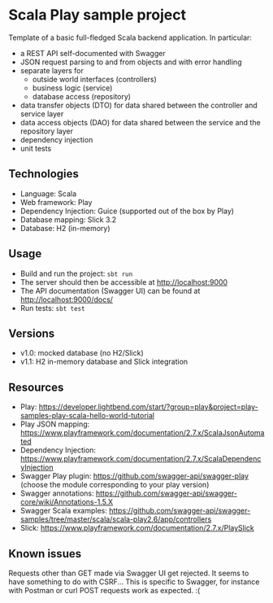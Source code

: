# Scala Play sample project

Template of a basic full-fledged Scala backend application. In particular:
* a REST API self-documented with Swagger
* JSON request parsing to and from objects and with error handling
* separate layers for
  * outside world interfaces (controllers)
  * business logic (service)
  * database access (repository)
* data transfer objects (DTO) for data shared between the controller and service layer
* data access objects (DAO) for data shared between the service and the repository layer
* dependency injection
* unit tests

## Technologies
* Language: Scala
* Web framework: Play
* Dependency Injection: Guice (supported out of the box by Play)
* Database mapping: Slick 3.2
* Database: H2 (in-memory)

## Usage
* Build and run the project: `sbt run`
* The server should then be accessible at <http://localhost:9000>
* The API documentation (Swagger UI) can be found at <http://localhost:9000/docs/>
* Run tests: `sbt test`

## Versions
* v1.0: mocked database (no H2/Slick)
* v1.1: H2 in-memory database and Slick integration

## Resources
* Play: <https://developer.lightbend.com/start/?group=play&project=play-samples-play-scala-hello-world-tutorial>
* Play JSON mapping: <https://www.playframework.com/documentation/2.7.x/ScalaJsonAutomated>
* Dependency Injection: <https://www.playframework.com/documentation/2.7.x/ScalaDependencyInjection>
* Swagger Play plugin: <https://github.com/swagger-api/swagger-play> (choose the module corresponding to your play version)
* Swagger annotations: <https://github.com/swagger-api/swagger-core/wiki/Annotations-1.5.X>
* Swagger Scala examples: <https://github.com/swagger-api/swagger-samples/tree/master/scala/scala-play2.6/app/controllers>
* Slick: <https://www.playframework.com/documentation/2.7.x/PlaySlick>

## Known issues
Requests other than GET made via Swagger UI get rejected. It seems to have something to do with CSRF...
This is specific to Swagger, for instance with Postman or curl POST requests work as expected. :(
